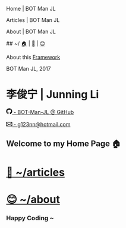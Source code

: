 ﻿<homeTitleSec> Home | BOT Man JL </homeTitleSec>

<articlesTitleSec> Articles | BOT Man JL </articlesTitleSec>

<aboutTitleSec> About | BOT Man JL </aboutTitleSec>

<navSec> ## ~/ [🏠](/) | [📝](/articles/) | [😊](/about/) </navSec>

<footerSec>

About this [Framework](https://github.com/BOT-Man-JL/BOT-Man-JL.github.io)

BOT Man JL, 2017

</footerSec>

<contactSec>

# 李俊宁 | Junning Li

[<svg width="16px" height="16px" viewBox="0 0 16 15" version="1.1" xmlns="http://www.w3.org/2000/svg" xmlns:xlink="http://www.w3.org/1999/xlink"><path d="M8,0 C3.58,0 0,3.58 0,8 C0,11.54 2.29,14.53 5.47,15.59 C5.87,15.66 6.02,15.42 6.02,15.21 C6.02,15.02 6.01,14.39 6.01,13.72 C4,14.09 3.48,13.23 3.32,12.78 C3.23,12.55 2.84,11.84 2.5,11.65 C2.22,11.5 1.82,11.13 2.49,11.12 C3.12,11.11 3.57,11.7 3.72,11.94 C4.44,13.15 5.59,12.81 6.05,12.6 C6.12,12.08 6.33,11.73 6.56,11.53 C4.78,11.33 2.92,10.64 2.92,7.58 C2.92,6.71 3.23,5.99 3.74,5.43 C3.66,5.23 3.38,4.41 3.82,3.31 C3.82,3.31 4.49,3.1 6.02,4.13 C6.66,3.95 7.34,3.86 8.02,3.86 C8.7,3.86 9.38,3.95 10.02,4.13 C11.55,3.09 12.22,3.31 12.22,3.31 C12.66,4.41 12.38,5.23 12.3,5.43 C12.81,5.99 13.12,6.7 13.12,7.58 C13.12,10.65 11.25,11.33 9.47,11.53 C9.76,11.78 10.01,12.26 10.01,13.01 C10.01,14.08 10,14.94 10,15.21 C10,15.42 10.15,15.67 10.55,15.59 C13.71,14.53 16,11.53 16,8 C16,3.58 12.42,0 8,0 L8,0 Z" id="Shape"></path></svg> -
  BOT-Man-JL @ GitHub](https://github.com/BOT-Man-JL)

<!--[<svg width="16px" height="16px" viewBox="0 0 800 1250" version="1.1" xmlns="http://www.w3.org/2000/svg" xmlns:xlink="http://www.w3.org/1999/xlink"><path d="m 464,128 q 0,33 -23.5,56.5 Q 417,208 384,208 351,208 327.5,184.5 304,161 304,128 304,95 327.5,71.5 351,48 384,48 417,48 440.5,71.5 464,95 464,128 z m 208,160 v 704 q 0,13 -9.5,22.5 -9.5,9.5 -22.5,9.5 H 128 q -13,0 -22.5,-9.5 Q 96,1005 96,992 V 288 q 0,-13 9.5,-22.5 Q 115,256 128,256 h 512 q 13,0 22.5,9.5 9.5,9.5 9.5,22.5 z m -192,848 q 0,16 -16,16 H 304 q -16,0 -16,-16 0,-16 16,-16 h 160 q 16,0 16,16 z m 288,16 V 128 Q 768,76 730,38 692,0 640,0 H 128 Q 76,0 38,38 0,76 0,128 v 1024 q 0,52 38,90 38,38 90,38 h 512 q 52,0 90,-38 38,-38 38,-90 z" id="Shape" /></svg> -
  (+86) 18401695768](tel:+86-18401695768)-->

[<svg width="16px" height="16px" viewBox="0 0 14 12" version="1.1" xmlns="http://www.w3.org/2000/svg" xmlns:xlink="http://www.w3.org/1999/xlink"><path d="M0,4 L0,12 C0,12.55 0.45,13 1,13 L13,13 C13.55,13 14,12.55 14,12 L14,4 C14,3.45 13.55,3 13,3 L1,3 C0.45,3 0,3.45 0,4 L0,4 Z M13,4 L7,9 L1,4 L13,4 L13,4 Z M1,5.5 L5,8.5 L1,11.5 L1,5.5 L1,5.5 Z M2,12 L5.5,9 L7,10.5 L8.5,9 L12,12 L2,12 L2,12 Z M13,11.5 L9,8.5 L13,5.5 L13,11.5 L13,11.5 Z" id="Shape"></path></svg> -
  g123nn@hotmail.com](mailto:g123nn@hotmail.com)

</contactSec>

<homeSec>

## Welcome to my Home Page 🏠

# [📝 ~/articles](/articles/)

# [😊 ~/about](/about/)

### Happy Coding ~

</homeSec>